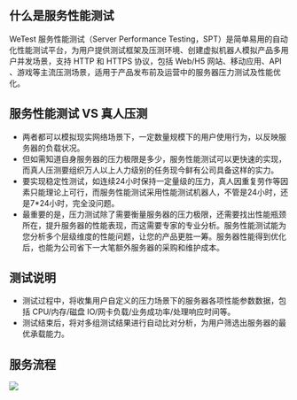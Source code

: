 ## 什么是服务性能测试
WeTest 服务性能测试（Server Performance Testing，SPT）是简单易用的自动化性能测试平台，为用户提供测试框架及压测环境、创建虚拟机器人模拟产品多用户并发场景，支持 HTTP 和 HTTPS 协议，包括 Web/H5 网站、移动应用、API 、游戏等主流压测场景，适用于产品发布前及运营中的服务器压力测试及性能优化。

## 服务性能测试 VS 真人压测
- 两者都可以模拟现实网络场景下，一定数量规模下的用户使用行为，以反映服务器的负载状况。
- 但如需知道自身服务器的压力极限是多少，服务性能测试可以更快速的实现，而真人压测要组织万人以上人力级别的任务现今鲜有公司具备这样的实力。
- 要实现稳定性测试，如连续24小时保持一定量级的压力，真人因重复劳作等因素只能理论上可行，而服务性能测试采用性能测试机器人，不管是24小时，还是7\*24小时，完全没问题。
- 最重要的是，压力测试除了需要衡量服务器的压力极限，还需要找出性能瓶颈所在，提升服务器的性能表现，而这需要专家的专业分析。服务性能测试能为您分析多个层级维度的性能问题，让您的产品更胜一筹。服务器性能得到优化后，也能为公司省下一大笔额外服务器的采购和维护成本。

## 测试说明
- 测试过程中，将收集用户自定义的压力场景下的服务器各项性能参数数据，包括 CPU/内存/磁盘 IO/网卡负载/业务成功率/处理响应时间等。
- 测试结束后，将对多组测试结果进行自动比对分析，为用户筛选出服务器的最优承载能力。

## 服务流程
![](//mc.qcloudimg.com/static/img/3e25ddb6d6754bd50056b03ba2deb24a/image.png)


